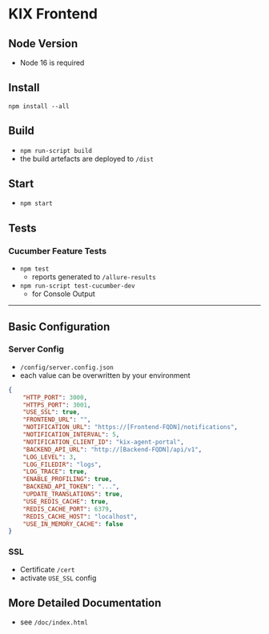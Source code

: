 # KIX Frontend

## Node Version
* Node 16 is required

## Install 
`npm install --all`

## Build
* `npm run-script build`
* the build artefacts are deployed to `/dist`

## Start
* `npm start`

## Tests

### Cucumber Feature Tests
* `npm test`
  * reports generated to `/allure-results`
* `npm run-script test-cucumber-dev`
  * for Console Output

---

## Basic Configuration

### Server Config

* `/config/server.config.json`
* each value can be overwritten by your environment
```json
{
    "HTTP_PORT": 3000,
    "HTTPS_PORT": 3001,
    "USE_SSL": true,
    "FRONTEND_URL": "",
    "NOTIFICATION_URL": "https://[Frontend-FQDN]/notifications",
    "NOTIFICATION_INTERVAL": 5,
    "NOTIFICATION_CLIENT_ID": "kix-agent-portal",
    "BACKEND_API_URL": "http://[Backend-FQDN]/api/v1",
    "LOG_LEVEL": 3,
    "LOG_FILEDIR": "logs",
    "LOG_TRACE": true,
    "ENABLE_PROFILING": true,
    "BACKEND_API_TOKEN": "...",
    "UPDATE_TRANSLATIONS": true,
    "USE_REDIS_CACHE": true,
    "REDIS_CACHE_PORT": 6379,
    "REDIS_CACHE_HOST": "localhost",
    "USE_IN_MEMORY_CACHE": false
}
```

### SSL

* Certificate `/cert`
* activate `USE_SSL` config

## More Detailed Documentation
* see `/doc/index.html`